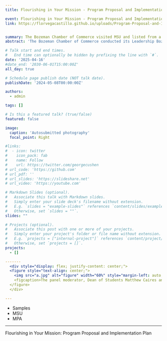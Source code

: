 ```yaml
---
title: Flourishing in Your Mission - Program Proposal and Implementation Plan

event: Flourishing in Your Mission - Program Proposal and Implementation Plan
link: https://florvegacastillo.github.io/uploads/Program-Proposal-and-ImplementationPlan-FVC.pdf


summary: The Bozeman Chamber of Commerce visited MSU and listed from a student leader panel.
abstract: 'The Bozeman Chamber of Commerce conducted its Leadership Bozeman 37 program, which offers 12 sessions from August to May. For its 10th session, participants visited MSU to learn about leadership at this institution. Participants, who are business owners and other community leaders, heard about MSU Extension programs, the Land Grant mission, MSU Growth and perspectives from student leaders'

# Talk start and end times.
#   End time can optionally be hidden by prefixing the line with `#`.
date: '2025-04-16'
#date_end: '2030-06-01T15:00:00Z'
all_day: true

# Schedule page publish date (NOT talk date).
publishDate: '2024-05-08T00:00:00Z'

authors:
  - admin

tags: []

# Is this a featured talk? (true/false)
featured: false

image:
  caption: 'Autosubmitted photography'
  focal_point: Right

#links:
#  - icon: twitter
#    icon_pack: fab
#    name: Follow
#    url: https://twitter.com/georgecushen
# url_code: 'https://github.com'
# url_pdf: ''
# url_slides: 'https://slideshare.net'
# url_video: 'https://youtube.com'

# Markdown Slides (optional).
#   Associate this talk with Markdown slides.
#   Simply enter your slide deck's filename without extension.
#   E.g. `slides = "example-slides"` references `content/slides/example-slides.md`.
#   Otherwise, set `slides = ""`.
slides: ""

# Projects (optional).
#   Associate this post with one or more of your projects.
#   Simply enter your project's folder or file name without extension.
#   E.g. `projects = ["internal-project"]` references `content/project/deep-learning/index.md`.
#   Otherwise, set `projects = []`.
projects:
  - []

-------
  <div style="display: flex; justify-content: center;">
  <figure style="text-align: center;">
    <img src="a.jpg" alt="figure" width="60%" style="margin-left: auto; margin-right: auto; display: block;">
    <figcaption>The panel moderator, Dean of Students Matthew Caires and panelists (from left to right) Flor Vega Castillo, Jack S., Bailey Jones and Ave Roberts.  </figcaption>
  </figure>
  </div>

---
```


  - Samples
  - MSU
  - MPA
---

Flourishing in Your Mission: Program Proposal and Implementation Plan

<!--more-->